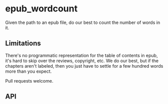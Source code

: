 # epub_wordcount

Given the path to an epub file, do our best to count the number of words in it.

## Limitations

There's no programmatic representation for the table of contents in epub, it's hard to skip over the reviews, copyright, etc. We do our best, but if the chapters aren't labeled, then you just have to settle for a few hundred words more than you expect.

Pull requests welcome.

## API


